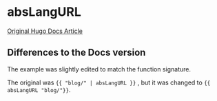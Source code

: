 # absLangURL
[Original Hugo Docs Article](https://gohugo.io/functions/abslangurl/)

## Differences to the Docs version

The example was slightly edited to match the function signature. 

The original was `{{ "blog/" | absLangURL }}` , but it was changed to `{{ absLangURL "blog/"}}`.